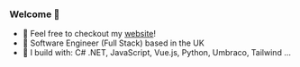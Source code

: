 ### Welcome 👋

- 🔭 Feel free to checkout my [website](https://gerainttaylor.com/)!
- 🏢 Software Engineer (Full Stack) based in the UK
- 🧰 I build with: C# .NET, JavaScript, Vue.js, Python, Umbraco, Tailwind ...
